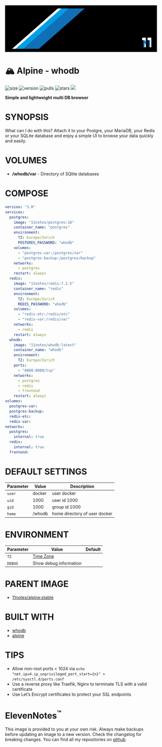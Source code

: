 ![Banner](https://github.com/11notes/defaults/blob/main/static/img/banner.png?raw=true)

# 🏔️ Alpine - whodb
![size](https://img.shields.io/docker/image-size/11notes/whodb/latest?color=0eb305) ![version](https://img.shields.io/docker/v/11notes/whodb/latest?color=eb7a09) ![pulls](https://img.shields.io/docker/pulls/11notes/whodb?color=2b75d6) ![stars](https://img.shields.io/docker/stars/11notes/whodb?color=e6a50e) [<img src="https://img.shields.io/badge/github-11notes-blue?logo=github">](https://github.com/11notes)

**Simple and lightweight multi DB browser**

# SYNOPSIS
What can I do with this? Attach it to your Postgre, your MariaDB, your Redis or your SQLite database and enjoy a simple UI to browse your data quickly and easily.

# VOLUMES
* **/whodb/var** - Directory of SQlite databases

# COMPOSE
```yaml
version: "3.8"
services:
  postgres:
    image: "11notes/postgres:16"
    container_name: "postgres"
    environment:
      TZ: Europe/Zurich
      POSTGRES_PASSWORD: "whodb"
    volumes:
      - "postgres-var:/postgres/var"
      - "postgres-backup:/postgres/backup"
    networks:
      - postgres
    restart: always
  redis:
    image: "11notes/redis:7.2.5"
    container_name: "redis"
    environment:
      TZ: Europe/Zurich
      REDIS_PASSWORD: "whodb"
    volumes:
      - "redis-etc:/redis/etc"
      - "redis-var:/redis/var"
    networks:
      - redis
    restart: always
  whodb:
    image: "11notes/whodb:latest"
    container_name: "whodb"
    environment:
      TZ: Europe/Zurich
    ports:
      - "8080:8080/tcp"
    networks:
      - postgres
      - redis
      - frontend
    restart: always
volumes:
  postgres-var:
  postgres-backup:
  redis-etc:
  redis-var:
networks:
  postgres:
    internal: true
  redis:
    internal: true
  frontend:
```

# DEFAULT SETTINGS
| Parameter | Value | Description |
| --- | --- | --- |
| `user` | docker | user docker |
| `uid` | 1000 | user id 1000 |
| `gid` | 1000 | group id 1000 |
| `home` | /whodb | home directory of user docker |

# ENVIRONMENT
| Parameter | Value | Default |
| --- | --- | --- |
| `TZ` | [Time Zone](https://en.wikipedia.org/wiki/List_of_tz_database_time_zones) | |
| `DEBUG` | Show debug information | |

# PARENT IMAGE
* [11notes/alpine:stable](https://hub.docker.com/r/11notes/alpine)

# BUILT WITH
* [whodb](https://github.com/clidey/whodb)
* [alpine](https://alpinelinux.org)

# TIPS
* Allow non-root ports < 1024 via `echo "net.ipv4.ip_unprivileged_port_start={n}" > /etc/sysctl.d/ports.conf`
* Use a reverse proxy like Traefik, Nginx to terminate TLS with a valid certificate
* Use Let’s Encrypt certificates to protect your SSL endpoints

# ElevenNotes<sup>™️</sup>
This image is provided to you at your own risk. Always make backups before updating an image to a new version. Check the changelog for breaking changes. You can find all my repositories on [github](https://github.com/11notes).
    